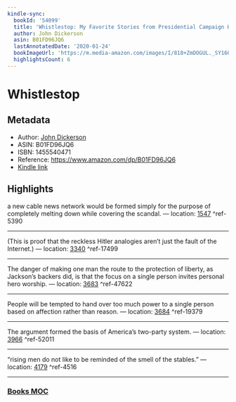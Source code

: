 ```yaml
---
kindle-sync:
  bookId: '54099'
  title: 'Whistlestop: My Favorite Stories from Presidential Campaign History'
  author: John Dickerson
  asin: B01FD96JQ6
  lastAnnotatedDate: '2020-01-24'
  bookImageUrl: 'https://m.media-amazon.com/images/I/818+ZmDOGUL._SY160.jpg'
  highlightsCount: 6
---
```

# Whistlestop
## Metadata
* Author: [John Dickerson](https://www.amazon.comundefined)
* ASIN: B01FD96JQ6
* ISBN: 1455540471
* Reference: https://www.amazon.com/dp/B01FD96JQ6
* [Kindle link](kindle://book?action=open&asin=B01FD96JQ6)

## Highlights
a new cable news network would be formed simply for the purpose of completely melting down while covering the scandal. — location: [1547](kindle://book?action=open&asin=B01FD96JQ6&location=1547) ^ref-5390

---
(This is proof that the reckless Hitler analogies aren’t just the fault of the Internet.) — location: [3340](kindle://book?action=open&asin=B01FD96JQ6&location=3340) ^ref-17499

---
The danger of making one man the route to the protection of liberty, as Jackson’s backers did, is that the focus on a single person invites personal hero worship. — location: [3683](kindle://book?action=open&asin=B01FD96JQ6&location=3683) ^ref-47622

---
People will be tempted to hand over too much power to a single person based on affection rather than reason. — location: [3684](kindle://book?action=open&asin=B01FD96JQ6&location=3684) ^ref-19379

---
The argument formed the basis of America’s two-party system. — location: [3966](kindle://book?action=open&asin=B01FD96JQ6&location=3966) ^ref-52011

---
“rising men do not like to be reminded of the smell of the stables.” — location: [4179](kindle://book?action=open&asin=B01FD96JQ6&location=4179) ^ref-4516

---
### [Books MOC](Books%20MOC.md)